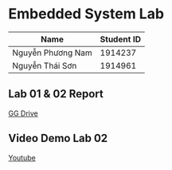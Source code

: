 # Embedded System Lab

| Name |  Student ID|
| ----------- | ----------- |
| Nguyễn Phương Nam | 1914237 |
| Nguyễn Thái Sơn | 1914961 |

## Lab 01 & 02 Report
[GG Drive](https://drive.google.com/file/d/1xjuwO3uOZAWc5iH1cxr521J4PprHuuLH/view?usp=sharing)

## Video Demo Lab 02
[Youtube](https://www.youtube.com/watch?v=-luGfp8tR0U)
